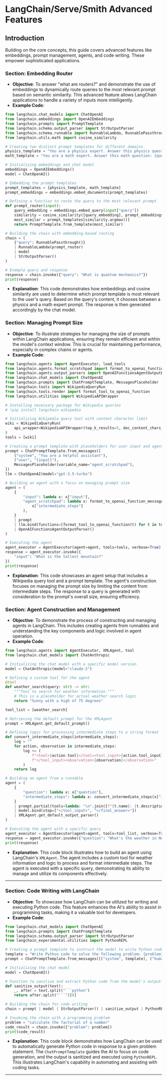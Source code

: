 # LangChain/Serve/Smith Advanced Features

## Introduction

Building on the core concepts, this guide covers advanced features like embeddings, prompt management, agents, and code writing. These empower sophisticated applications.

### Section: Embedding Router
- **Objective**: To answer "what are routers?" and demonstrate the use of embeddings to dynamically route queries to the most relevant prompt based on semantic similarity. This advanced feature allows LangChain applications to handle a variety of inputs more intelligently.
- **Example Code**:
```python
from langchain.chat_models import ChatOpenAI   
from langchain.embeddings import OpenAIEmbeddings   
from langchain.prompts import PromptTemplate   
from langchain.schema.output_parser import StrOutputParser   
from langchain.schema.runnable import RunnableLambda, RunnablePassthrough   
from langchain.utils.math import cosine_similarity   

# Creating two distinct prompt templates for different domains
physics_template = "You are a physics expert. Answer this physics question: {query}"
math_template = "You are a math expert. Answer this math question: {query}"

# Initializing embeddings and chat model
embeddings = OpenAIEmbeddings()
model = ChatOpenAI()

# Embedding the prompt templates
prompt_templates = [physics_template, math_template]
prompt_embeddings = embeddings.embed_documents(prompt_templates)

# Defining a function to route the query to the most relevant prompt
def prompt_router(input):
    query_embedding = embeddings.embed_query(input["query"])
    similarity = cosine_similarity([query_embedding], prompt_embeddings)[0]
    most_similar = prompt_templates[similarity.argmax()]
    return PromptTemplate.from_template(most_similar)

# Building the chain with embedding-based routing
chain = (
    {"query": RunnablePassthrough()}
    | RunnableLambda(prompt_router)
    | model
    | StrOutputParser()
)

# Example query and response
response = chain.invoke({"query": "What is quantum mechanics?"})
print(response)
```
- **Explanation**: This code demonstrates how embeddings and cosine similarity are used to determine which prompt template is most relevant to the user's query. Based on the query's content, it chooses between a physics and a math expert prompt. The response is then generated accordingly by the chat model.

### Section: Managing Prompt Size
- **Objective**: To illustrate strategies for managing the size of prompts within LangChain applications, ensuring they remain efficient and within the model's context window. This is crucial for maintaining performance, especially in complex chains or agents.
- **Example Code**:
```python
from langchain.agents import AgentExecutor, load_tools
from langchain.agents.format_scratchpad import format_to_openai_function_messages
from langchain.agents.output_parsers import OpenAIFunctionsAgentOutputParser
from langchain.chat_models import ChatOpenAI
from langchain.prompts import ChatPromptTemplate, MessagesPlaceholder
from langchain.tools import WikipediaQueryRun
from langchain.tools.render import format_tool_to_openai_function
from langchain.utilities import WikipediaAPIWrapper

# Installing necessary package for Wikipedia queries
# !pip install langchain wikipedia

# Initializing Wikipedia query tool with content character limit
wiki = WikipediaQueryRun(
    api_wrapper=WikipediaAPIWrapper(top_k_results=5, doc_content_chars_max=10_000)
)
tools = [wiki]

# Creating a prompt template with placeholders for user input and agent scratchpad
prompt = ChatPromptTemplate.from_messages([
    ("system", "You are a helpful assistant"),
    ("user", "{input}"),
    MessagesPlaceholder(variable_name="agent_scratchpad"),
])
llm = ChatOpenAI(model="gpt-3.5-turbo")

# Building an agent with a focus on managing prompt size
agent = (
    {
        "input": lambda x: x["input"],
        "agent_scratchpad": lambda x: format_to_openai_function_messages(
            x["intermediate_steps"]
        ),
    }
    | prompt
    | llm.bind(functions=[format_tool_to_openai_function(t) for t in tools])
    | OpenAIFunctionsAgentOutputParser()
)

# Executing the agent
agent_executor = AgentExecutor(agent=agent, tools=tools, verbose=True)
response = agent_executor.invoke({
    "input": "What is the tallest mountain?"
})
print(response)
```
- **Explanation**: This code showcases an agent setup that includes a Wikipedia query tool and a prompt template. The agent's construction focuses on managing the prompt size by limiting the content from intermediate steps. The response to a query is generated with consideration to the prompt's overall size, ensuring efficiency.

### Section: Agent Construction and Management
- **Objective**: To demonstrate the process of constructing and managing agents in LangChain. This includes creating agents from runnables and understanding the key components and logic involved in agent operation.
- **Example Code**:
```python
from langchain.agents import AgentExecutor, XMLAgent, tool
from langchain.chat_models import ChatAnthropic

# Initializing the chat model with a specific model version
model = ChatAnthropic(model="claude-2")

# Defining a custom tool for the agent
@tool
def weather_search(query: str) -> str:
    """Tool to search for weather information."""
    # This is a placeholder for actual weather search logic
    return "Sunny with a high of 75 degrees"

tool_list = [weather_search]

# Retrieving the default prompt for the XMLAgent
prompt = XMLAgent.get_default_prompt()

# Defining logic for processing intermediate steps to a string format
def convert_intermediate_steps(intermediate_steps):
    log = ""
    for action, observation in intermediate_steps:
        log += (
            f"<tool>{action.tool}</tool><tool_input>{action.tool_input}"
            f"</tool_input><observation>{observation}</observation>"
        )
    return log

# Building an agent from a runnable
agent = (
    {
        "question": lambda x: x["question"],
        "intermediate_steps": lambda x: convert_intermediate_steps(x["intermediate_steps"]),
    }
    | prompt.partial(tools=lambda: "\n".join([f"{t.name}: {t.description}" for t in tool_list]))
    | model.bind(stop=["</tool_input>", "</final_answer>"])
    | XMLAgent.get_default_output_parser()
)

# Executing the agent with a specific query
agent_executor = AgentExecutor(agent=agent, tools=tool_list, verbose=True)
response = agent_executor.invoke({"question": "What's the weather in New York today?"})
print(response)
```
- **Explanation**: This code block illustrates how to build an agent using LangChain's `XMLAgent`. The agent includes a custom tool for weather information and logic to process and format intermediate steps. The agent is executed with a specific query, demonstrating its ability to manage and utilize its components effectively.

---

### Section: Code Writing with LangChain
- **Objective**: To showcase how LangChain can be utilized for writing and executing Python code. This feature enhances the AI's ability to assist in programming tasks, making it a valuable tool for developers.
- **Example Code**:
```python
from langchain.chat_models import ChatOpenAI
from langchain.prompts import ChatPromptTemplate
from langchain.schema.output_parser import StrOutputParser
from langchain_experimental.utilities import PythonREPL

# Creating a prompt template to instruct the model to write Python code
template = "Write Python code to solve the following problem: {problem}"
prompt = ChatPromptTemplate.from_messages([("system", template), ("human", "{problem}")])

# Initializing the chat model
model = ChatOpenAI()

# Function to sanitize and extract Python code from the model's output
def sanitize_output(text):
    _, after = text.split("```python")
    return after.split("```")[0]

# Building the chain for code writing
chain = prompt | model | StrOutputParser() | sanitize_output | PythonREPL().run

# Invoking the chain with a programming problem
problem = "calculate the factorial of a number"
code_result = chain.invoke({"problem": problem})
print(code_result)
```
- **Explanation**: This code block demonstrates how LangChain can be used to automatically generate Python code in response to a given problem statement. The `ChatPromptTemplate` guides the AI to focus on code generation, and the output is sanitized and executed using `PythonREPL`. This illustrates LangChain's capability in automating and assisting with coding tasks.

---
